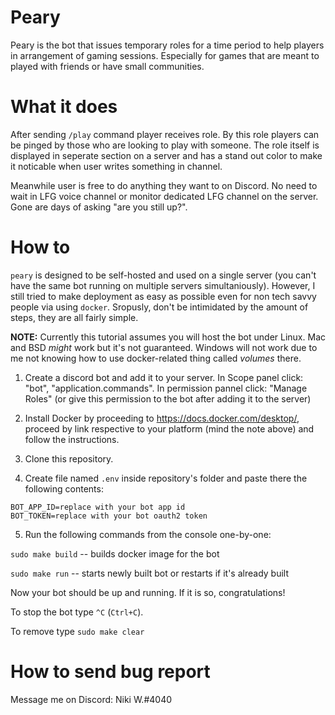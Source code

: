 # Peary
Peary is the bot that issues temporary roles for a time period to help players in arrangement of gaming sessions. Especially for games that are meant to played with friends or have small communities.

# What it does
After sending `/play` command player receives role. By this role players can be pinged by those who are looking to play with someone. The role itself is displayed in seperate section on a server and has a stand out color to make it noticable when user writes something in channel. 

Meanwhile user is free to do anything they want to on Discord. No need to wait in LFG voice channel or monitor dedicated LFG channel on the server. Gone are days of asking "are you still up?".

# How to
`peary` is designed to be self-hosted and used on a single server (you can't have the same bot running on multiple servers simultaniously). However, I still tried to make deployment as easy as possible even for non tech savvy people via using `docker`. Sropusly, don't be intimidated by the amount of steps, they are all fairly simple.

**NOTE:** Currently this tutorial assumes you will host the bot under Linux. Mac and BSD *might* work but it's not guaranteed. Windows will not work due to me not knowing how to use docker-related thing called *volumes* there.

1. Create a discord bot and add it to your server. In Scope panel click: "bot", "application.commands". In permission pannel click: "Manage Roles" (or give this permission to the bot after adding it to the server)

2. Install Docker by proceeding to https://docs.docker.com/desktop/, proceed by link respective to your platform (mind the note above) and follow the instructions.

3. Clone this repository.

4. Create file named `.env` inside repository's folder and paste there the following contents:

```
BOT_APP_ID=replace with your bot app id
BOT_TOKEN=replace with your bot oauth2 token
```

5. Run the following commands from the console one-by-one:

`sudo make build` -- builds docker image for the bot

`sudo make run` -- starts newly built bot or restarts if it's already built 

Now your bot should be up and running. If it is so, congratulations!

To stop the bot type `^C` (`Ctrl+C`).

To remove type `sudo make clear`

# How to send bug report
Message me on Discord: Niki W.#4040
